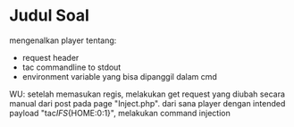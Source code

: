 # Judul Soal

mengenalkan player tentang:
- request header
- tac commandline to stdout
- environment variable yang bisa dipanggil dalam cmd

WU:
setelah memasukan regis, melakukan get request yang diubah secara manual dari post pada page "Inject.php".
dari sana player dengan intended payload "tac${IFS}${HOME:0:1}", melakukan command injection